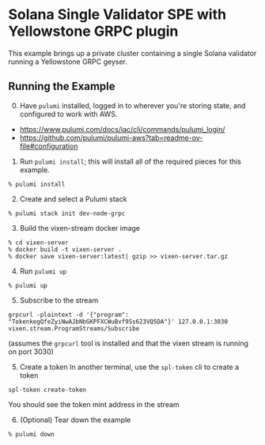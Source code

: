 # Solana Single Validator SPE with Yellowstone GRPC plugin

This example brings up a private cluster containing a single Solana validator running a Yellowstone
GRPC geyser.

## Running the Example

0. Have `pulumi` installed, logged in to wherever you're storing state, and configured to work with AWS.

- https://www.pulumi.com/docs/iac/cli/commands/pulumi_login/
- https://github.com/pulumi/pulumi-aws?tab=readme-ov-file#configuration

1. Run `pulumi install`; this will install all of the required pieces for this example.

```
% pulumi install
```

2. Create and select a Pulumi stack

```
% pulumi stack init dev-node-grpc
```

3. Build the vixen-stream docker image

```
% cd vixen-server
% docker build -t vixen-server .
% docker save vixen-server:latest| gzip >> vixen-server.tar.gz
```

4. Run `pulumi up`

```
% pulumi up
```

5. Subscribe to the stream
```
grpcurl -plaintext -d '{"program": "TokenkegQfeZyiNwAJbNbGKPFXCWuBvf9Ss623VQ5DA"}' 127.0.0.1:3030 vixen.stream.ProgramStreams/Subscribe
```
(assumes the `grpcurl` tool is installed and that the vixen stream is running on port 3030)

5. Create a token
In another terminal, use the `spl-token` cli to create a token
```
spl-token create-token
```
You should see the token mint address in the stream


6. (Optional) Tear down the example

```bash
% pulumi down
```
